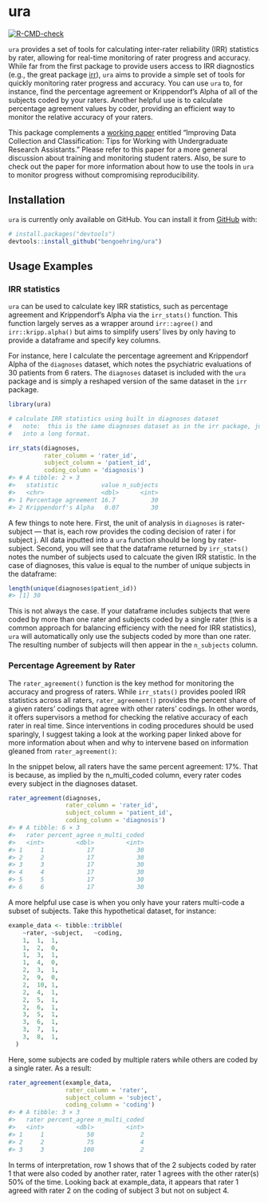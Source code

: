 
<!-- README.md is generated from README.Rmd. Please edit that file -->

# ura

<!-- badges: start -->

[![R-CMD-check](https://github.com/bengoehring/ura/actions/workflows/R-CMD-check.yaml/badge.svg)](https://github.com/bengoehring/ura/actions/workflows/R-CMD-check.yaml)
<!-- badges: end -->

`ura` provides a set of tools for calculating inter-rater reliability
(IRR) statistics by rater, allowing for real-time monitoring of rater
progress and accuracy. While far from the first package to provide users
access to IRR diagnostics (e.g., the great package
[irr](https://cran.r-project.org/web/packages/irr/irr.pdf)), `ura` aims
to provide a simple set of tools for quickly monitoring rater progress
and accuracy. You can use `ura` to, for instance, find the percentage
agreement or Krippendorf’s Alpha of all of the subjects coded by your
raters. Another helpful use is to calculate percentage agreement values
by coder, providing an efficient way to monitor the relative accuracy of
your raters.

This package complements a [working
paper](https://bengoehring.github.io/files/perspectives-paper.pdf)
entitled “Improving Data Collection and Classification: Tips for Working
with Undergraduate Research Assistants.” Please refer to this paper for
a more general discussion about training and monitoring student raters.
Also, be sure to check out the paper for more information about how to
use the tools in `ura` to monitor progress without compromising
reproducibility.

## Installation

`ura` is currently only available on GitHub. You can install it from
[GitHub](https://github.com/) with:

``` r
# install.packages("devtools")
devtools::install_github("bengoehring/ura")
```

## Usage Examples

### IRR statistics

`ura` can be used to calculate key IRR statistics, such as percentage
agreement and Krippendorf’s Alpha via the `irr_stats()` function. This
function largely serves as a wrapper around `irr::agree()` and
`irr::kripp.alpha()` but aims to simplify users’ lives by only having to
provide a dataframe and specify key columns.

For instance, here I calculate the percentage agreement and Krippendorf
Alpha of the `diagnoses` dataset, which notes the psychiatric
evaluations of 30 patients from 6 raters. The `diagnoses` dataset is
included with the `ura` package and is simply a reshaped version of the
same dataset in the `irr` package.

``` r
library(ura)

# calculate IRR statistics using built in diagnoses dataset 
#   note:  this is the same diagnoses dataset as in the irr package, just pivoted
#   into a long format. 

irr_stats(diagnoses,
          rater_column = 'rater_id',
          subject_column = 'patient_id',
          coding_column = 'diagnosis')
#> # A tibble: 2 × 3
#>   statistic            value n_subjects
#>   <chr>                <dbl>      <int>
#> 1 Percentage agreement 16.7          30
#> 2 Krippendorf's Alpha   0.07         30
```

A few things to note here. First, the unit of analysis in `diagnoses` is
rater-subject — that is, each row provides the coding decision of rater
i for subject j. All data inputted into a `ura` function should be long
by rater-subject. Second, you will see that the dataframe returned by
`irr_stats()` notes the number of subjects used to calcuate the given
IRR statistic. In the case of diagnoses, this value is equal to the
number of unique subjects in the dataframe:

``` r
length(unique(diagnoses$patient_id))
#> [1] 30
```

This is not always the case. If your dataframe includes subjects that
were coded by more than one rater and subjects coded by a single rater
(this is a common approach for balancing efficiency with the need for
IRR statistics), `ura` will automatically only use the subjects coded by
more than one rater. The resulting number of subjects will then appear
in the `n_subjects` column.

### Percentage Agreement by Rater

The `rater_agreement()` function is the key method for monitoring the
accuracy and progress of raters. While `irr_stats()` provides pooled IRR
statistics across all raters, `rater_agreement()` provides the percent
share of a given raters’ codings that agree with other raters’ codings.
In other words, it offers supervisors a method for checking the relative
accuracy of each rater in real time. Since interventions in coding
procedures should be used sparingly, I suggest taking a look at the
working paper linked above for more information about when and why to
intervene based on information gleaned from `rater_agreement()`:

In the snippet below, all raters have the same percent agreement: 17%.
That is because, as implied by the n_multi_coded column, every rater
codes every subject in the diagnoses dataset.

``` r
rater_agreement(diagnoses,
                rater_column = 'rater_id',
                subject_column = 'patient_id',
                coding_column = 'diagnosis')
#> # A tibble: 6 × 3
#>   rater percent_agree n_multi_coded
#>   <int>         <dbl>         <int>
#> 1     1            17            30
#> 2     2            17            30
#> 3     3            17            30
#> 4     4            17            30
#> 5     5            17            30
#> 6     6            17            30
```

A more helpful use case is when you only have your raters multi-code a
subset of subjects. Take this hypothetical dataset, for instance:

``` r
example_data <- tibble::tribble(
    ~rater, ~subject,   ~coding,
    1,  1,  1,
    1,  2,  0,
    1,  3,  1,
    1,  4,  0,
    2,  3,  1,
    2,  9,  0,
    2,  10, 1,
    2,  4,  1,
    2,  5,  1,
    2,  6,  1,
    3,  5,  1,
    3,  6,  1,
    3,  7,  1,
    3,  8,  1,
  )
```

Here, some subjects are coded by multiple raters while others are coded
by a single rater. As a result:

``` r
rater_agreement(example_data,
                rater_column = 'rater',
                subject_column = 'subject',
                coding_column = 'coding')
#> # A tibble: 3 × 3
#>   rater percent_agree n_multi_coded
#>   <int>         <dbl>         <int>
#> 1     1            50             2
#> 2     2            75             4
#> 3     3           100             2
```

In terms of interpretation, row 1 shows that of the 2 subjects coded by
rater 1 that were also coded by another rater, rater 1 agrees with the
other rater(s) 50% of the time. Looking back at example_data, it appears
that rater 1 agreed with rater 2 on the coding of subject 3 but not on
subject 4.
